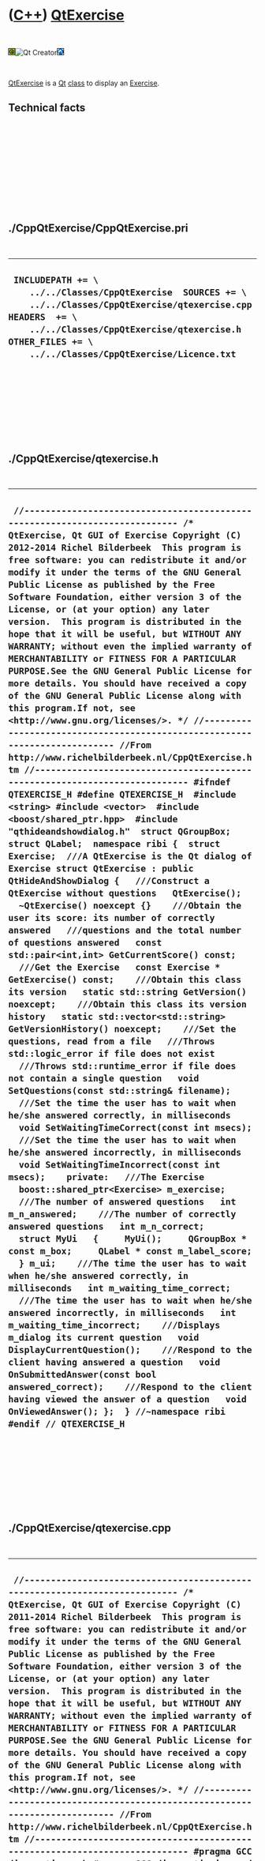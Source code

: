 



 

 

 

 

 

([C++](Cpp.md)) [QtExercise](CppQtExercise.md)
================================================

 

![Qt](PicQt.png)![Qt
Creator](PicQtCreator.png)![Lubuntu](PicLubuntu.png)

 

[QtExercise](CppQtExercise.md) is a [Qt](CppQt.md)
[class](CppClass.md) to display an [Exercise](CppExercise.md).

Technical facts
---------------

 

 

 

 

 

 

./CppQtExercise/CppQtExercise.pri
---------------------------------

 

  --------------------------------------------------------------------------------------------------------------------------------------------------------------------------------------------------------------------------------------------
  ` INCLUDEPATH += \     ../../Classes/CppQtExercise  SOURCES += \     ../../Classes/CppQtExercise/qtexercise.cpp  HEADERS  += \     ../../Classes/CppQtExercise/qtexercise.h  OTHER_FILES += \     ../../Classes/CppQtExercise/Licence.txt`
  --------------------------------------------------------------------------------------------------------------------------------------------------------------------------------------------------------------------------------------------

 

 

 

 

 

./CppQtExercise/qtexercise.h
----------------------------

 

  --------------------------------------------------------------------------------------------------------------------------------------------------------------------------------------------------------------------------------------------------------------------------------------------------------------------------------------------------------------------------------------------------------------------------------------------------------------------------------------------------------------------------------------------------------------------------------------------------------------------------------------------------------------------------------------------------------------------------------------------------------------------------------------------------------------------------------------------------------------------------------------------------------------------------------------------------------------------------------------------------------------------------------------------------------------------------------------------------------------------------------------------------------------------------------------------------------------------------------------------------------------------------------------------------------------------------------------------------------------------------------------------------------------------------------------------------------------------------------------------------------------------------------------------------------------------------------------------------------------------------------------------------------------------------------------------------------------------------------------------------------------------------------------------------------------------------------------------------------------------------------------------------------------------------------------------------------------------------------------------------------------------------------------------------------------------------------------------------------------------------------------------------------------------------------------------------------------------------------------------------------------------------------------------------------------------------------------------------------------------------------------------------------------------------------------------------------------------------------------------------------------------------------------------------------------------------------------------------------------------------------------------------------------------------------------------------------------------------------------------------------------------------------------------------------------------------------------------------------------------------------------------------------------------------------------------------------------------------------------------------------------------------------------------------------------------------------------------------------------------------------------------------------------------------------------------------------------------------------------------------------------------------------------------
  ` //--------------------------------------------------------------------------- /* QtExercise, Qt GUI of Exercise Copyright (C) 2012-2014 Richel Bilderbeek  This program is free software: you can redistribute it and/or modify it under the terms of the GNU General Public License as published by the Free Software Foundation, either version 3 of the License, or (at your option) any later version.  This program is distributed in the hope that it will be useful, but WITHOUT ANY WARRANTY; without even the implied warranty of MERCHANTABILITY or FITNESS FOR A PARTICULAR PURPOSE.See the GNU General Public License for more details. You should have received a copy of the GNU General Public License along with this program.If not, see <http://www.gnu.org/licenses/>. */ //--------------------------------------------------------------------------- //From http://www.richelbilderbeek.nl/CppQtExercise.htm //--------------------------------------------------------------------------- #ifndef QTEXERCISE_H #define QTEXERCISE_H  #include <string> #include <vector>  #include <boost/shared_ptr.hpp>  #include "qthideandshowdialog.h"  struct QGroupBox; struct QLabel;  namespace ribi {  struct Exercise;  ///A QtExercise is the Qt dialog of Exercise struct QtExercise : public QtHideAndShowDialog {   ///Construct a QtExercise without questions   QtExercise();   ~QtExercise() noexcept {}    ///Obtain the user its score: its number of correctly answered   ///questions and the total number of questions answered   const std::pair<int,int> GetCurrentScore() const;    ///Get the Exercise   const Exercise * GetExercise() const;    ///Obtain this class its version   static std::string GetVersion() noexcept;    ///Obtain this class its version history   static std::vector<std::string> GetVersionHistory() noexcept;    ///Set the questions, read from a file   ///Throws std::logic_error if file does not exist   ///Throws std::runtime_error if file does not contain a single question   void SetQuestions(const std::string& filename);    ///Set the time the user has to wait when he/she answered correctly, in milliseconds   void SetWaitingTimeCorrect(const int msecs);    ///Set the time the user has to wait when he/she answered incorrectly, in milliseconds   void SetWaitingTimeIncorrect(const int msecs);    private:   ///The Exercise   boost::shared_ptr<Exercise> m_exercise;    ///The number of answered questions   int m_n_answered;    ///The number of correctly answered questions   int m_n_correct;    struct MyUi   {     MyUi();     QGroupBox * const m_box;     QLabel * const m_label_score;   } m_ui;    ///The time the user has to wait when he/she answered correctly, in milliseconds   int m_waiting_time_correct;    ///The time the user has to wait when he/she answered incorrectly, in milliseconds   int m_waiting_time_incorrect;    ///Displays m_dialog its current question   void DisplayCurrentQuestion();    ///Respond to the client having answered a question   void OnSubmittedAnswer(const bool answered_correct);    ///Respond to the client having viewed the answer of a question   void OnViewedAnswer(); };  } //~namespace ribi  #endif // QTEXERCISE_H`
  --------------------------------------------------------------------------------------------------------------------------------------------------------------------------------------------------------------------------------------------------------------------------------------------------------------------------------------------------------------------------------------------------------------------------------------------------------------------------------------------------------------------------------------------------------------------------------------------------------------------------------------------------------------------------------------------------------------------------------------------------------------------------------------------------------------------------------------------------------------------------------------------------------------------------------------------------------------------------------------------------------------------------------------------------------------------------------------------------------------------------------------------------------------------------------------------------------------------------------------------------------------------------------------------------------------------------------------------------------------------------------------------------------------------------------------------------------------------------------------------------------------------------------------------------------------------------------------------------------------------------------------------------------------------------------------------------------------------------------------------------------------------------------------------------------------------------------------------------------------------------------------------------------------------------------------------------------------------------------------------------------------------------------------------------------------------------------------------------------------------------------------------------------------------------------------------------------------------------------------------------------------------------------------------------------------------------------------------------------------------------------------------------------------------------------------------------------------------------------------------------------------------------------------------------------------------------------------------------------------------------------------------------------------------------------------------------------------------------------------------------------------------------------------------------------------------------------------------------------------------------------------------------------------------------------------------------------------------------------------------------------------------------------------------------------------------------------------------------------------------------------------------------------------------------------------------------------------------------------------------------------------------------------------------

 

 

 

 

 

./CppQtExercise/qtexercise.cpp
------------------------------

 

  -------------------------------------------------------------------------------------------------------------------------------------------------------------------------------------------------------------------------------------------------------------------------------------------------------------------------------------------------------------------------------------------------------------------------------------------------------------------------------------------------------------------------------------------------------------------------------------------------------------------------------------------------------------------------------------------------------------------------------------------------------------------------------------------------------------------------------------------------------------------------------------------------------------------------------------------------------------------------------------------------------------------------------------------------------------------------------------------------------------------------------------------------------------------------------------------------------------------------------------------------------------------------------------------------------------------------------------------------------------------------------------------------------------------------------------------------------------------------------------------------------------------------------------------------------------------------------------------------------------------------------------------------------------------------------------------------------------------------------------------------------------------------------------------------------------------------------------------------------------------------------------------------------------------------------------------------------------------------------------------------------------------------------------------------------------------------------------------------------------------------------------------------------------------------------------------------------------------------------------------------------------------------------------------------------------------------------------------------------------------------------------------------------------------------------------------------------------------------------------------------------------------------------------------------------------------------------------------------------------------------------------------------------------------------------------------------------------------------------------------------------------------------------------------------------------------------------------------------------------------------------------------------------------------------------------------------------------------------------------------------------------------------------------------------------------------------------------------------------------------------------------------------------------------------------------------------------------------------------------------------------------------------------------------------------------------------------------------------------------------------------------------------------------------------------------------------------------------------------------------------------------------------------------------------------------------------------------------------------------------------------------------------------------------------------------------------------------------------------------------------------------------------------------------------------------------------------------------------------------------------------------------------------------------------------------------------------------------------------------------------------------------------------------------------------------------------------------------------------------------------------------------------------------------------------------------------------------------------------------------------------------------------------------------------------------------------------------------------------------------------------------------------------------------------------------------------------------------------------------------------------------------------------------------------------------------------------------------------------------------------------------------------------------------------------------------------------------------------------------------------------------------------------------------------------------------------------------------
  ` //--------------------------------------------------------------------------- /* QtExercise, Qt GUI of Exercise Copyright (C) 2011-2014 Richel Bilderbeek  This program is free software: you can redistribute it and/or modify it under the terms of the GNU General Public License as published by the Free Software Foundation, either version 3 of the License, or (at your option) any later version.  This program is distributed in the hope that it will be useful, but WITHOUT ANY WARRANTY; without even the implied warranty of MERCHANTABILITY or FITNESS FOR A PARTICULAR PURPOSE.See the GNU General Public License for more details. You should have received a copy of the GNU General Public License along with this program.If not, see <http://www.gnu.org/licenses/>. */ //--------------------------------------------------------------------------- //From http://www.richelbilderbeek.nl/CppQtExercise.htm //--------------------------------------------------------------------------- #pragma GCC diagnostic push #pragma GCC diagnostic ignored "-Weffc++" #pragma GCC diagnostic ignored "-Wunused-local-typedefs" #pragma GCC diagnostic ignored "-Wunused-but-set-parameter" #include "qtexercise.h"  #include <fstream>  #include <boost/bind.hpp> #include <boost/lambda/lambda.hpp> #include <boost/signals2.hpp>  #include <QGroupBox> #include <QLabel> #include <QTimer> #include <QVBoxLayout>  #include "exercise.h" #include "multiplechoicequestiondialog.h" #include "openquestiondialog.h" #include "openquestiondialogfactory.h" #include "qtmultiplechoicequestiondialog.h" #include "qtopenquestiondialog.h" #include "qtquestiondialog.h" #include "trace.h" #pragma GCC diagnostic pop  ribi::QtExercise::MyUi::MyUi()   : m_box(new QGroupBox),     m_label_score(new QLabel) {  }  ribi::QtExercise::QtExercise()   : m_exercise{},     m_n_answered(0),     m_n_correct(0),     m_ui{},     m_waiting_time_correct(1000),     m_waiting_time_incorrect(5000) {   assert(m_ui.m_box);   assert(m_ui.m_label_score);    QVBoxLayout * const layout = new QVBoxLayout;   this->setLayout(layout);   layout->addWidget(m_ui.m_box);   layout->addWidget(m_ui.m_label_score);    m_ui.m_label_score->setText("Score: 0/0"); }  void ribi::QtExercise::DisplayCurrentQuestion() {   const std::string s = m_exercise->GetCurrentQuestion();    boost::shared_ptr<QtQuestionDialog> question;   try   {     const boost::shared_ptr<OpenQuestionDialog> d = OpenQuestionDialogFactory().Create(s);     //const boost::shared_ptr<OpenQuestionDialog> d(new OpenQuestionDialog(s));     //question = new QtOpenQuestionDialog(d);     const auto p = boost::make_shared<QtOpenQuestionDialog>();     p->SetDialog(d);     question = p;    }   catch(std::exception&) {}   if (!question)   {     try     {       const boost::shared_ptr<MultipleChoiceQuestionDialog> d(new MultipleChoiceQuestionDialog(s));       //question = new QtMultipleChoiceQuestionDialog(d);       question = boost::make_shared<QtMultipleChoiceQuestionDialog>(d);     }     catch(std::exception&) {}   }   assert(question && "Exercise only contains valid question");    //Add QtQuestionDialog   assert(m_ui.m_box);   if (m_ui.m_box->layout()) delete m_ui.m_box->layout();   QVBoxLayout * const layout = new QVBoxLayout;   m_ui.m_box->setLayout(layout);   layout->addWidget(question.get());    question->GetDialog()->m_signal_submitted.connect(     boost::bind(&ribi::QtExercise::OnSubmittedAnswer,this,boost::lambda::_1)   );  }  const ribi::Exercise * ribi::QtExercise::GetExercise() const {   assert(m_exercise);   return m_exercise.get(); }  std::string ribi::QtExercise::GetVersion() noexcept {   return "1.0"; }  std::vector<std::string> ribi::QtExercise::GetVersionHistory() noexcept {   return {     "2012-12-23: Version 1.0: initial version"   }; }  void ribi::QtExercise::OnSubmittedAnswer(const bool answered_correct) {   if (answered_correct) ++m_n_correct;   ++m_n_answered;   m_ui.m_label_score->setText(     QString("Score: {1}/{2}").arg(m_n_correct).arg(m_n_answered));   QTimer::singleShot(     answered_correct ? m_waiting_time_correct : m_waiting_time_incorrect,     this,     SLOT(&ribi::QtExercise::OnViewedAnswer)); }  void ribi::QtExercise::OnViewedAnswer() {   this->m_exercise->Next();   this->DisplayCurrentQuestion(); }  void ribi::QtExercise::SetQuestions(const std::string& filename) {   m_exercise.reset(new Exercise(filename));   DisplayCurrentQuestion(); }  void ribi::QtExercise::SetWaitingTimeCorrect(const int msecs) {   assert(msecs >= 0);   m_waiting_time_correct = msecs; }  void ribi::QtExercise::SetWaitingTimeIncorrect(const int msecs) {   assert(msecs >= 0);   m_waiting_time_incorrect = msecs; }`
  -------------------------------------------------------------------------------------------------------------------------------------------------------------------------------------------------------------------------------------------------------------------------------------------------------------------------------------------------------------------------------------------------------------------------------------------------------------------------------------------------------------------------------------------------------------------------------------------------------------------------------------------------------------------------------------------------------------------------------------------------------------------------------------------------------------------------------------------------------------------------------------------------------------------------------------------------------------------------------------------------------------------------------------------------------------------------------------------------------------------------------------------------------------------------------------------------------------------------------------------------------------------------------------------------------------------------------------------------------------------------------------------------------------------------------------------------------------------------------------------------------------------------------------------------------------------------------------------------------------------------------------------------------------------------------------------------------------------------------------------------------------------------------------------------------------------------------------------------------------------------------------------------------------------------------------------------------------------------------------------------------------------------------------------------------------------------------------------------------------------------------------------------------------------------------------------------------------------------------------------------------------------------------------------------------------------------------------------------------------------------------------------------------------------------------------------------------------------------------------------------------------------------------------------------------------------------------------------------------------------------------------------------------------------------------------------------------------------------------------------------------------------------------------------------------------------------------------------------------------------------------------------------------------------------------------------------------------------------------------------------------------------------------------------------------------------------------------------------------------------------------------------------------------------------------------------------------------------------------------------------------------------------------------------------------------------------------------------------------------------------------------------------------------------------------------------------------------------------------------------------------------------------------------------------------------------------------------------------------------------------------------------------------------------------------------------------------------------------------------------------------------------------------------------------------------------------------------------------------------------------------------------------------------------------------------------------------------------------------------------------------------------------------------------------------------------------------------------------------------------------------------------------------------------------------------------------------------------------------------------------------------------------------------------------------------------------------------------------------------------------------------------------------------------------------------------------------------------------------------------------------------------------------------------------------------------------------------------------------------------------------------------------------------------------------------------------------------------------------------------------------------------------------------------------------------------------------------------

 

 

 

 

 





 




This page has been created by the [tool](Tools.md)
[CodeToHtml](ToolCodeToHtml.md)
